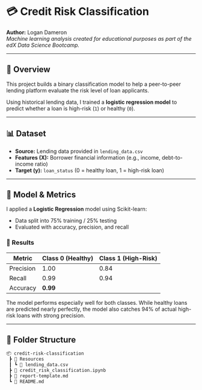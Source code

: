# 💳 Credit Risk Classification

**Author:** Logan Dameron  
*Machine learning analysis created for educational purposes as part of the edX Data Science Bootcamp.*

---

## 🚀 Overview

This project builds a binary classification model to help a peer-to-peer lending platform evaluate the risk level of loan applicants.  

Using historical lending data, I trained a **logistic regression model** to predict whether a loan is high-risk (`1`) or healthy (`0`).

---

## 📊 Dataset

- **Source:** Lending data provided in `lending_data.csv`
- **Features (X):** Borrower financial information (e.g., income, debt-to-income ratio)
- **Target (y):** `loan_status` (0 = healthy loan, 1 = high-risk loan)

---

## 🧪 Model & Metrics

I applied a **Logistic Regression** model using Scikit-learn:

- Data split into 75% training / 25% testing
- Evaluated with accuracy, precision, and recall

### 🔎 Results

| Metric     | Class 0 (Healthy) | Class 1 (High-Risk) |
|------------|------------------|---------------------|
| Precision  | 1.00             | 0.84                |
| Recall     | 0.99             | 0.94                |
| Accuracy   | **0.99**         |                     |

The model performs especially well for both classes. While healthy loans are predicted nearly perfectly, the model also catches 94% of actual high-risk loans with strong precision.

---

## 📁 Folder Structure

```bash
📦 credit-risk-classification
 ┣ 📂 Resources
 ┃ ┗ 📜 lending_data.csv
 ┣ 📜 credit_risk_classification.ipynb
 ┣ 📜 report-template.md
 ┗ 📜 README.md
